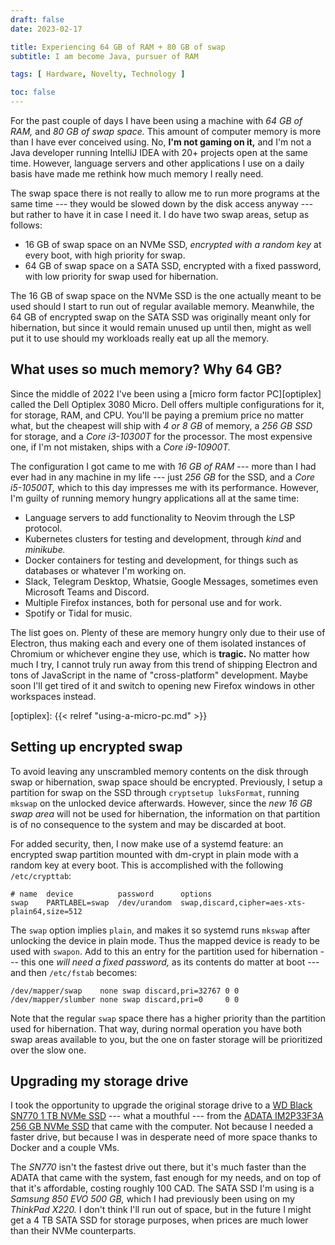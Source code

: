 ```yaml
---
draft: false
date: 2023-02-17

title: Experiencing 64 GB of RAM + 80 GB of swap
subtitle: I am become Java, pursuer of RAM

tags: [ Hardware, Novelty, Technology ]

toc: false
---
```


For the past couple of days I have been using a machine with _64 GB of RAM,_
and _80 GB of swap space._ This amount of computer memory is more than I have
ever conceived using. No, **I'm not gaming on it,** and I'm not a Java
developer running IntelliJ IDEA with 20+ projects open at the same time.
However, language servers and other applications I use on a daily basis have
made me rethink how much memory I really need.

The swap space there is not really to allow me to run more programs at the same
time --- they would be slowed down by the disk access anyway --- but rather to
have it in case I need it. I do have two swap areas, setup as follows:

- 16 GB of swap space on an NVMe SSD, _encrypted with a random key_ at every
  boot, with high priority for swap.
- 64 GB of swap space on a SATA SSD, encrypted with a fixed password, with low
  priority for swap used for hibernation.

The 16 GB of swap space on the NVMe SSD is the one actually meant to be used
should I start to run out of regular available memory. Meanwhile, the 64 GB of
encrypted swap on the SATA SSD was originally meant only for hibernation, but
since it would remain unused up until then, might as well put it to use should
my workloads really eat up all the memory.

## What uses so much memory? Why 64 GB?

Since the middle of 2022 I've been using a [micro form factor PC][optiplex]
called the Dell Optiplex 3080 Micro. Dell offers multiple configurations for
it, for storage, RAM, and CPU. You'll be paying a premium price no matter what,
but the cheapest will ship with _4 or 8 GB_ of memory, a _256 GB SSD_ for
storage, and a _Core i3-10300T_ for the processor. The most expensive one, if
I'm not mistaken, ships with a _Core i9-10900T._

The configuration I got came to me with _16 GB of RAM_ --- more than I had ever
had in any machine in my life --- just _256 GB_ for the SSD, and a _Core
i5-10500T,_ which to this day impresses me with its performance. However, I'm
guilty of running memory hungry applications all at the same time:

- Language servers to add functionality to Neovim through the LSP protocol.
- Kubernetes clusters for testing and development, through _kind_ and
  _minikube._
- Docker containers for testing and development, for things such as databases
  or whatever I'm working on.
- Slack, Telegram Desktop, Whatsie, Google Messages, sometimes even Microsoft
  Teams and Discord.
- Multiple Firefox instances, both for personal use and for work.
- Spotify or Tidal for music.

The list goes on. Plenty of these are memory hungry only due to their use of
Electron, thus making each and every one of them isolated instances of Chromium
or whichever engine they use, which is **tragic.** No matter how much I try, I
cannot truly run away from this trend of shipping Electron and tons of
JavaScript in the name of "cross-platform" development. Maybe soon I'll get
tired of it and switch to opening new Firefox windows in other workspaces
instead.

[optiplex]: {{< relref "using-a-micro-pc.md" >}}

## Setting up encrypted swap

To avoid leaving any unscrambled memory contents on the disk through swap or
hibernation, swap space should be encrypted. Previously, I setup a partition
for swap on the SSD through `cryptsetup luksFormat`, running `mkswap` on the
unlocked device afterwards. However, since the _new 16 GB swap area_ will not
be used for hibernation, the information on that partition is of no consequence
to the system and may be discarded at boot.

For added security, then, I now make use of a systemd feature: an encrypted
swap partition mounted with dm-crypt in plain mode with a random key at every
boot. This is accomplished with the following `/etc/crypttab`:

```
# name  device          password      options
swap    PARTLABEL=swap  /dev/urandom  swap,discard,cipher=aes-xts-plain64,size=512
```

The `swap` option implies `plain`, and makes it so systemd runs `mkswap` after
unlocking the device in plain mode. Thus the mapped device is ready to be used
with `swapon`. Add to this an entry for the partition used for hibernation ---
this one _will need a fixed password,_ as its contents do matter at boot ---
and then `/etc/fstab` becomes:

```
/dev/mapper/swap    none swap discard,pri=32767 0 0
/dev/mapper/slumber none swap discard,pri=0     0 0
```

Note that the regular `swap` space there has a higher priority than the
partition used for hibernation. That way, during normal operation you have both
swap areas available to you, but the one on faster storage will be prioritized
over the slow one.

## Upgrading my storage drive

I took the opportunity to upgrade the original storage drive to a [WD Black
SN770 1 TB NVMe SSD][hddb-wd] --- what a mouthful --- from the [ADATA IM2P33F3A
256 GB NVMe SSD][hddb-adata] that came with the computer. Not because I needed
a faster drive, but because I was in desperate need of more space thanks to
Docker and a couple VMs.

The _SN770_ isn't the fastest drive out there, but it's much faster than the
ADATA that came with the system, fast enough for my needs, and on top of that
it's affordable, costing roughly 100 CAD. The SATA SSD I'm using is a _Samsung
850 EVO 500 GB,_ which I had previously been using on my _ThinkPad X220._ I
don't think I'll run out of space, but in the future I might get a 4 TB SATA
SSD for storage purposes, when prices are much lower than their NVMe
counterparts.

[hddb-wd]: https://www.harddrivebenchmark.net/hdd.php?hdd=NVMe%20WD%20BLACK%20SN770%201TB&id=30900
[hddb-adata]: https://www.harddrivebenchmark.net/hdd.php?hdd=IM2P33F3A+NVMe+ADATA+256GB&id=27387
